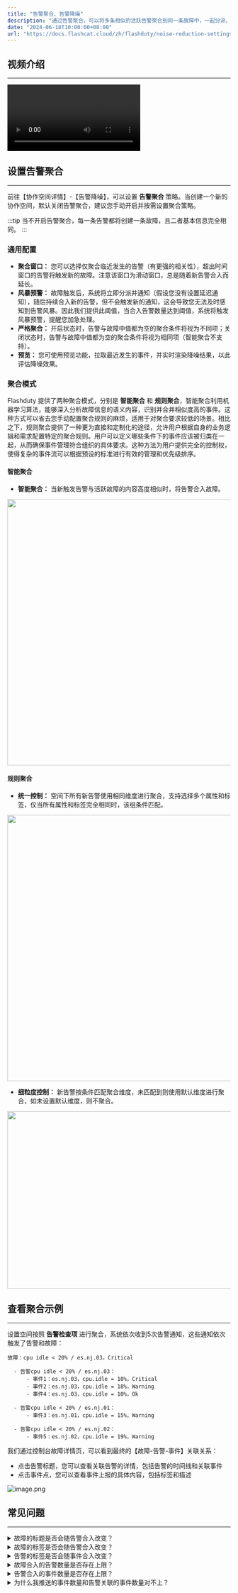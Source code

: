 ```yaml
---
title: "告警聚合、告警降噪"
description: "通过告警聚合，可以将多条相似的活跃告警聚合到同一条故障中，一起分派、通知和处理，这可以显著降低通知频次并提高处置效率"
date: "2024-06-18T10:00:00+08:00"
url: "https://docs.flashcat.cloud/zh/flashduty/noise-reduction-settings"
---
```


## 视频介绍
---
<Video src="https://download.flashcat.cloud/flashduty/video/alert-aggr.mp4"></Video>


## 设置告警聚合
---

前往【协作空间详情】-【告警降噪】，可以设置 **告警聚合** 策略。当创建一个新的协作空间，默认关闭告警聚合，建议您手动开启并按需设置聚合策略。

:::tip
当不开启告警聚合，每一条告警都将创建一条故障，且二者基本信息完全相同。
:::

### 通用配置

- **聚合窗口：** 您可以选择仅聚合临近发生的告警（有更强的相关性），超出时间窗口的告警将触发新的故障。注意该窗口为滑动窗口，总是随着新告警合入而延长。
- **风暴预警：** 故障触发后，系统将立即分派并通知（假设您没有设置延迟通知），随后持续合入新的告警，但不会触发新的通知，这会导致您无法及时感知到告警风暴。因此我们提供此阈值，当合入告警数量达到阈值，系统将触发风暴预警，提醒您加急处理。
- **严格聚合：** 开启状态时，告警与故障中值都为空的聚合条件将视为不同项；关闭状态时，告警与故障中值都为空的聚合条件将视为相同项（智能聚合不支持）。
- **预览：** 您可使用预览功能，拉取最近发生的事件，并实时渲染降噪结果，以此评估降噪效果。

### 聚合模式
Flashduty 提供了两种聚合模式，分别是 **智能聚合** 和 **规则聚合**，智能聚合利用机器学习算法，能够深入分析故障信息的语义内容，识别并合并相似度高的事件。这种方式可以省去您手动配置聚合规则的麻烦，适用于对聚合要求较低的场景。相比之下，规则聚合提供了一种更为直接和定制化的途径，允许用户根据自身的业务逻辑和需求配置特定的聚合规则。用户可以定义哪些条件下的事件应该被归类在一起，从而确保事件管理符合组织的具体要求。这种方法为用户提供完全的控制权，使得复杂的事件流可以根据预设的标准进行有效的管理和优先级排序。

#### 智能聚合

- **智能聚合：** 当新触发告警与活跃故障的内容高度相似时，将告警合入故障。

<img src="https://download.flashcat.cloud/flashduty/doc/aggr-3.png" width="600">


#### 规则聚合

- **统一控制：** 空间下所有新告警使用相同维度进行聚合，支持选择多个属性和标签，仅当所有属性和标签完全相同时，该组条件匹配。

<img src="https://download.flashcat.cloud/flashduty/doc/aggr-1.png" width="600" >


- **细粒度控制：** 新告警按条件匹配聚合维度，未匹配到则使用默认维度进行聚合，如未设置默认维度，则不聚合。


<img src="https://download.flashcat.cloud/flashduty/doc/aggr-2.png" width="600" height="400">



## 查看聚合示例
---

设置空间按照 **告警检查项** 进行聚合，系统依次收到5次告警通知，这些通知依次触发了告警和故障：

```
故障：cpu idle < 20% / es.nj.03，Critical

  - 告警cpu idle < 20% / es.nj.03：
      - 事件1：es.nj.03，cpu.idle = 10%，Critical
      - 事件2：es.nj.03，cpu.idle = 18%，Warning
      - 事件4：es.nj.03，cpu.idle = 10%，Ok

  - 告警cpu idle < 20% / es.nj.01：
      - 事件3：es.nj.01，cpu.idle = 15%，Warning
  
  - 告警cpu idle < 20% / es.nj.02：
      - 事件5：es.nj.02，cpu.idle = 19%，Warning
```

我们通过控制台故障详情页，可以看到最终的【故障-告警-事件】关联关系：
- 点击告警标题，您可以查看关联告警的详情，包括告警的时间线和关联事件
- 点击事件点，您可以查看事件上报的具体内容，包括标签和描述

![image.png](https://api.apifox.com/api/v1/projects/4169655/resources/435540/image-preview)

## 常见问题
---

<details>
  <summary>故障的标题是否会随告警合入改变？</summary>
  不会，默认故障的标题与触发该故障的第一条告警完全相同，您可以在任何时候手动修改故障标题，此标题不会随新告警合入发生变化。
</details>
<details>
  <summary>故障的标签是否会随告警合入改变？</summary>
  
  - 手工创建的告警：不会，其标签列表将永远为空
  - 自动触发的告警：有可能，此时故障的标签将与触发该故障的第一条告警的标签保持一致，如果告警的标签发生变化，那么故障的标签也会同步变化。
</details>
<details>
  <summary>告警的标签是否会随事件合入改变？</summary>
  会的，告警的标签总是与新合入的事件保持一致。比如，如果您10点钟收到一条告警”CPU idle 偏低“，触发值为10%，随着告警合入更多事件，该触发值标签可能会动态变化。但如果新收到的事件，是一条恢复事件，告警将保持已存在的标签不变，并增加之前不存在的标签。我们的原则是，告警展示的标签尽可能保持触发时的样子。
</details>
<details>
  <summary>故障合入的告警数量是否存在上限？</summary>
  存在，我们设置了单个故障最多聚合1000条告警，这主要是为了降低控制台页面的渲染时间。但同时，Flashduty是一个高性能的事件处理系统，后台存在大量并发逻辑，因此当您看到故障聚合超过1000条告警时，这是可能出现的正常现象。
</details>
<details>
  <summary>告警合入的事件数量是否存在上限？</summary>
  不存在。但一个告警聚合事件的窗口最大为24小时。这意味着，如果一个告警触发24小时后还没有恢复，未来也不会合入新的事件。如果Flashduty收到新的事件，会产生新的告警。
</details>
<details>
  <summary>为什么我推送的事件数量和告警关联的事件数量对不上？</summary>
  事件到告警的合并也是一个降噪过程。如果Flashduty认为新上报的事件和告警变化不大（比如状态、严重程度、描述等都没有变化），Flashduty会直接丢弃新上报的事件，并使用新事件的标签来覆盖已有的标签。
</details>